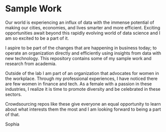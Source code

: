 # Sample Work
Our world is experiencing an influx of data with the immense potential of making our cities, economies, and lives smarter and more efficient. Exciting opportunities await beyond this rapidly evolving world of data science and I am so excited to be a part of it. 

I aspire to be part of the changes that are happening in business today; to operate an organization directly and efficiently using insights from data with new technology. This repository contains some of my sample work and research from academia. 

Outside of the lab I am part of an organization that advocates for women in the workplace. Through my professional experiences, I have noticed there are few women in finance and tech. As a female with a passion in these industries, I realize it is time to promote diversity and be celebrated in these sectors.

Crowdsourcing repos like these give everyone an equal opportunity to learn about what interests them the most and I am looking forward to being a part of that.

Sophia




